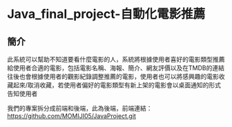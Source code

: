 # Java_final_project-自動化電影推薦

## 簡介
此系統可以幫助不知道要看什麼電影的人，系統將根據使用者喜好的電影類型推薦給使用者合適的電影，包括電影名稱、海報、簡介、網友評價以及在TMDB的連結
往後也會根據使用者的觀影紀錄調整推薦的電影，使用者也可以將感興趣的電影收藏起來/取消收藏，若使用者偏好的電影類型有新上架的電影會以桌面通知的形式告知使用者

我們的專案拆分成前端和後端，此為後端，前端連結：https://github.com/MOMIJI05/JavaProject.git
